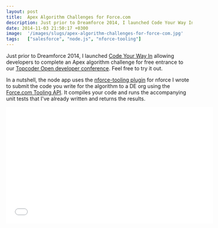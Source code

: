 ```yaml
---
layout: post
title:  Apex Algorithm Challenges for Force.com
description: Just prior to Dreamforce 2014, I launched Code Your Way In allowing developers to complete an Apex algorithm challenge for free entrance to our Topcoder Open developer conference . Feel free to try it out. In a nutshell, the node app uses the nforce-tooling plugin for nforce I wrote to submit the code you write for the algorithm to a DE org using the Force.com Tooling API . It compiles your code and runs the accompanying unit tests that Ive already written and returns the results.
date: 2014-11-03 21:50:17 +0300
image:  '/images/slugs/apex-algorithm-challenges-for-force-com.jpg'
tags:   ["salesforce", "node.js", "nforce-tooling"]
---
```

<p>Just prior to Dreamforce 2014, I launched <a href="http://df14.topcoder.com/">Code Your Way In</a> allowing developers to complete an Apex algorithm challenge for free entrance to our <a href="http://community.topcoder.com/tco14/">Topcoder Open developer conference</a>. Feel free to try it out.</p>
<p>In a nutshell, the node app uses the <a href="https://github.com/jeffdonthemic/nforce-tooling">nforce-tooling plugin</a> for nforce I wrote to submit the code you write for the algorithm to a DE org using the <a href="http://www.salesforce.com/us/developer/docs/api_tooling/index.htm">Force.com Tooling API</a>. It compiles your code and runs the accompanying unit tests that I've already written and returns the results.</p>
<div class="flex-video"><iframe width="560" height="315" src="//www.youtube.com/embed/yL6qBI5NyLk" frameborder="0" allowfullscreen></iframe></div>
